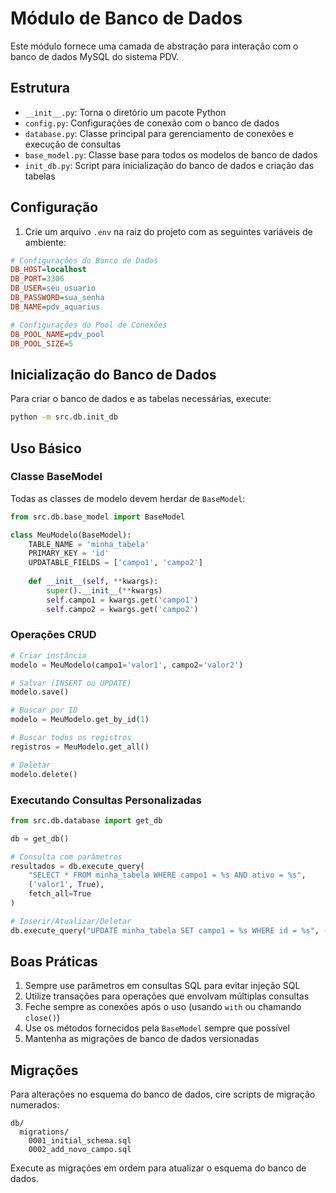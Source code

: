 # Módulo de Banco de Dados

Este módulo fornece uma camada de abstração para interação com o banco de dados MySQL do sistema PDV.

## Estrutura

- `__init__.py`: Torna o diretório um pacote Python
- `config.py`: Configurações de conexão com o banco de dados
- `database.py`: Classe principal para gerenciamento de conexões e execução de consultas
- `base_model.py`: Classe base para todos os modelos de banco de dados
- `init_db.py`: Script para inicialização do banco de dados e criação das tabelas

## Configuração

1. Crie um arquivo `.env` na raiz do projeto com as seguintes variáveis de ambiente:

```ini
# Configurações do Banco de Dados
DB_HOST=localhost
DB_PORT=3306
DB_USER=seu_usuario
DB_PASSWORD=sua_senha
DB_NAME=pdv_aquarius

# Configurações do Pool de Conexões
DB_POOL_NAME=pdv_pool
DB_POOL_SIZE=5
```

## Inicialização do Banco de Dados

Para criar o banco de dados e as tabelas necessárias, execute:

```bash
python -m src.db.init_db
```

## Uso Básico

### Classe BaseModel

Todas as classes de modelo devem herdar de `BaseModel`:

```python
from src.db.base_model import BaseModel

class MeuModelo(BaseModel):
    TABLE_NAME = 'minha_tabela'
    PRIMARY_KEY = 'id'
    UPDATABLE_FIELDS = ['campo1', 'campo2']
    
    def __init__(self, **kwargs):
        super().__init__(**kwargs)
        self.campo1 = kwargs.get('campo1')
        self.campo2 = kwargs.get('campo2')
```

### Operações CRUD

```python
# Criar instância
modelo = MeuModelo(campo1='valor1', campo2='valor2')

# Salvar (INSERT ou UPDATE)
modelo.save()

# Buscar por ID
modelo = MeuModelo.get_by_id(1)

# Buscar todos os registros
registros = MeuModelo.get_all()

# Deletar
modelo.delete()
```

### Executando Consultas Personalizadas

```python
from src.db.database import get_db

db = get_db()

# Consulta com parâmetros
resultados = db.execute_query(
    "SELECT * FROM minha_tabela WHERE campo1 = %s AND ativo = %s",
    ('valor1', True),
    fetch_all=True
)

# Inserir/Atualizar/Deletar
db.execute_query("UPDATE minha_tabela SET campo1 = %s WHERE id = %s", ('novo_valor', 1))
```

## Boas Práticas

1. Sempre use parâmetros em consultas SQL para evitar injeção SQL
2. Utilize transações para operações que envolvam múltiplas consultas
3. Feche sempre as conexões após o uso (usando `with` ou chamando `close()`)
4. Use os métodos fornecidos pela `BaseModel` sempre que possível
5. Mantenha as migrações de banco de dados versionadas

## Migrações

Para alterações no esquema do banco de dados, cire scripts de migração numerados:

```
db/
  migrations/
    0001_initial_schema.sql
    0002_add_novo_campo.sql
```

Execute as migrações em ordem para atualizar o esquema do banco de dados.
